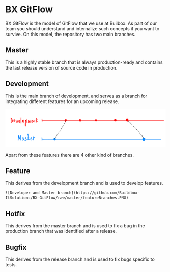
# BX GitFlow

BX GitFlow is the model of GitFlow that we use at Builbox. As part of our team you should understand and internalize such concepts if you want to survive.
On this model, the repository has two main branches.

## Master
  This is a highly stable branch that is always production-ready and contains the last release version of source code in production.

## Development
  This is the main branch of development, and serves as a branch for integrating different features for an upcoming release.

  ![Developer and Master branch](https://github.com/Buildbox-ItSolutions/BX-GitFlow/raw/master/dev%26master.PNG)

Apart from these features there are 4 other kind of branches.

## Feature
  This derives from the development branch and is used to develop features.

    ![Developer and Master branch](https://github.com/Buildbox-ItSolutions/BX-GitFlow/raw/master/featureBranches.PNG)


## Hotfix
  This derives from the master branch and is used to fix a bug in the production branch that was identified after a release.

## Bugfix
  This derives from the release branch and is used to fix bugs specific to tests.
